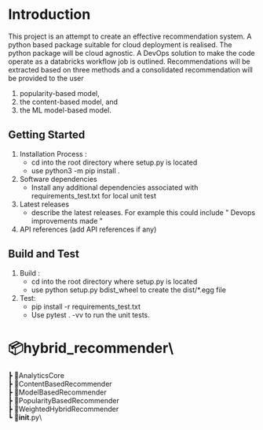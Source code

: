 # Introduction 
This project is an attempt to create an effective recommendation system. A python based package suitable for cloud deployment is realised.
The python package will be cloud agnostic. A DevOps solution to make the code operate as a databricks workflow job is outlined. 
Recommendations will be extracted based on three methods and a consolidated recommendation will be provided to the user

1. popularity-based model, 
2. the content-based model, and 
3. the ML model-based model. 
## Getting Started

1.	Installation Process : 
    * cd into the root directory where setup.py is located 
    * use python3 -m pip install .
2.	Software dependencies
    * Install any additional dependencies associated with requirements_test.txt for local unit test
3.	Latest releases
    * describe the latest releases. For example this could include " Devops improvements made "
4.	API references (add API references if any)

## Build and Test
 
1.	Build : 
    * cd into the root directory where setup.py is located 
    * use python setup.py bdist_wheel to create the dist/*.egg file
2.	Test:
    *  pip install -r requirements_test.txt
    * Use pytest . -vv to run the unit tests. 

# 📦hybrid_recommender\
 ┣ 📂AnalyticsCore\
 ┣ 📂ContentBasedRecommender\
 ┣ 📂ModelBasedRecommender\
 ┣ 📂PopularityBasedRecommender\
 ┣ 📂WeightedHybridRecommender\
 ┗ 📜__init__.py\